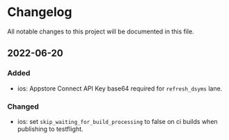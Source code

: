 # Changelog
All notable changes to this project will be documented in this file.

## 2022-06-20
### Added
- ios: Appstore Connect API Key base64 required for `refresh_dsyms` lane.

### Changed
- ios: set `skip_waiting_for_build_processing` to false on ci builds when publishing to testflight.